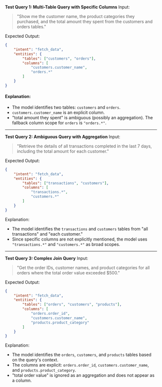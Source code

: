 

**Test Query 1: Multi-Table Query with Specific Columns**
Input:
> "Show me the customer name, the product categories they purchased, and the total amount they spent from the customers and orders tables."

Expected Output:
```json
{
    "intent": "fetch_data",
    "entities": {
        "tables": ["customers", "orders"],
        "columns": [
            "customers.customer_name",
            "orders.*"
        ]
    }
}
```

#### Explanation:
- The model identifies two tables: `customers` and `orders`.
- `customers.customer_name` is an explicit column.
- "total amount they spent" is ambiguous (possibly an aggregation). The fallback column scope for `orders` is `"orders.*"`.

---

**Test Query 2: Ambiguous Query with Aggregation**
 Input:
> "Retrieve the details of all transactions completed in the last 7 days, including the total amount for each customer."

Expected Output:
```json
{
    "intent": "fetch_data",
    "entities": {
        "tables": ["transactions", "customers"],
        "columns": [
            "transactions.*",
            "customers.*"
        ]
    }
}
```

Explanation:
- The model identifies the `transactions` and `customers` tables from "all transactions" and "each customer."
- Since specific columns are not explicitly mentioned, the model uses `"transactions.*"` and `"customers.*"` as broad scopes.

---

**Test Query 3: Complex Join Query**
Input:
> "Get the order IDs, customer names, and product categories for all orders where the total order value exceeded $500."

Expected Output:
```json
{
    "intent": "fetch_data",
    "entities": {
        "tables": ["orders", "customers", "products"],
        "columns": [
            "orders.order_id",
            "customers.customer_name",
            "products.product_category"
        ]
    }
}
```

Explanation:
- The model identifies the `orders`, `customers`, and `products` tables based on the query's context.
- The columns are explicit: `orders.order_id`, `customers.customer_name`, and `products.product_category`.
- "total order value" is ignored as an aggregation and does not appear as a column.
